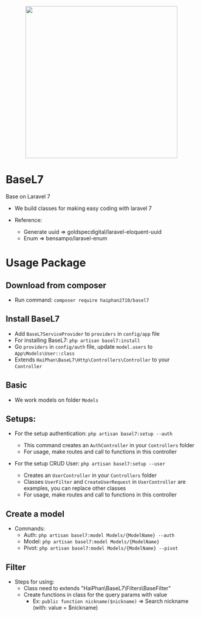 <p align="center"><img src="https://res.cloudinary.com/dtfbvvkyp/image/upload/v1566331377/laravel-logolockup-cmyk-red.svg" width="400"></p>

# BaseL7
Base on Laravel 7

- We build classes for making easy coding with laravel 7

- Reference:
  + Generate uuid       => goldspecdigital/laravel-eloquent-uuid
  + Enum                => bensampo/laravel-enum

# Usage Package

## Download from composer

- Run command: `composer require haiphan2710/basel7`

## Install BaseL7

- Add `BaseL7ServiceProvider` to `providers` in `config/app` file
- For installing BaseL7: `php artisan basel7:install`
- Go `providers` in `config/auth` file, update `model.users` to `App\Models\User::class`
- Extends `HaiPhan\BaseL7\Http\Controllers\Controller` to your `Controller`

## Basic

- We work models on folder `Models`

## Setups:

- For the setup authentication: `php artisan basel7:setup --auth`
  + This command creates an `AuthController` in your `Controllers` folder
  + For usage, make routes and call to functions in this controller 

- For the setup CRUD User: `php artisan basel7:setup --user`
  + Creates an `UserController` in your `Controllers` folder
  + Classes `UserFilter` and `CreateUserRequest` in `UserController` are examples, you can replace other classes
  + For usage, make routes and call to functions in this controller

## Create a model

- Commands:
  - Auth: `php artisan basel7:model Models/{ModelName} --auth`
  - Model: `php artisan basel7:model Models/{ModelName}`
  - Pivot: `php artisan basel7:model Models/{ModelName} --pivot`

## Filter

- Steps for using:
  - Class need to extends "HaiPhan\BaseL7\Filters\BaseFilter"
  - Create functions in class for the query params with value
    - Ex: `public function nickname($nickname)` => Search nickname (with: value = $nickname)
